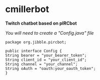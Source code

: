 # cmillerbot
**Twitch chatbot based on pIRCbot**

*You will need to create a "Config.java" file*
   
    package org.jibble.pircbot;

    public interface Config {
    String bearer = "your_bearer_token";
    String client_id = "your_client_id";
    String channel = "your_channel";
    String oAuth = "oauth:your_oauth_token";
    }

